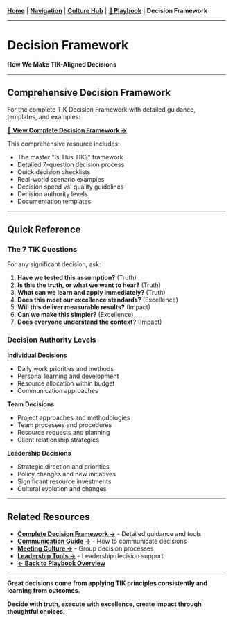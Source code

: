 **[Home](//#/)** | **[Navigation](//#/)** | **[Culture Hub](/docs/Klysera//Culture-Hub.md)** | **[📜 Playbook](./Overview.md)** | **Decision Framework**

---

# Decision Framework

**How We Make TIK-Aligned Decisions**

---

## Comprehensive Decision Framework

For the complete TIK Decision Framework with detailed guidance, templates, and examples:

**[📖 View Complete Decision Framework →](/Operating-Principles/Tools/Decision-Framework.md)**

This comprehensive resource includes:
- The master "Is This TIK?" framework
- Detailed 7-question decision process
- Quick decision checklists
- Real-world scenario examples
- Decision speed vs. quality guidelines
- Decision authority levels
- Documentation templates

---

## Quick Reference

### The 7 TIK Questions
For any significant decision, ask:

1. **Have we tested this assumption?** (Truth)
2. **Is this the truth, or what we want to hear?** (Truth)
3. **What can we learn and apply immediately?** (Truth)
4. **Does this meet our excellence standards?** (Excellence)
5. **Will this deliver measurable results?** (Impact)
6. **Can we make this simpler?** (Excellence)
7. **Does everyone understand the context?** (Impact)

### Decision Authority Levels

**Individual Decisions**
- Daily work priorities and methods
- Personal learning and development
- Resource allocation within budget
- Communication approaches

**Team Decisions**
- Project approaches and methodologies
- Team processes and procedures
- Resource requests and planning
- Client relationship strategies

**Leadership Decisions**
- Strategic direction and priorities
- Policy changes and new initiatives
- Significant resource investments
- Cultural evolution and changes

---

## Related Resources

- **[Complete Decision Framework →](/Operating-Principles/Tools/Decision-Framework.md)** - Detailed guidance and tools
- **[Communication Guide →](./Communication-Guide.md)** - How to communicate decisions
- **[Meeting Culture →](./Meeting-Culture.md)** - Group decision processes
- **[Leadership Tools →](/Leadership/Leadership-Tools.md)** - Leadership decision support
- **[← Back to Playbook Overview](./Overview.md)**

---

**Great decisions come from applying TIK principles consistently and learning from outcomes.**

**Decide with truth, execute with excellence, create impact through thoughtful choices.**